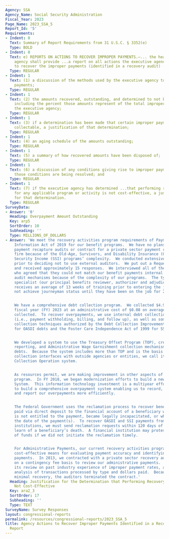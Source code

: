 ```yaml
---
Agency: SSA
Agency_Name: Social Security Administration
Fiscal_Year: 2023
Page_Name: 2023_SSA_5
Report_Id: '5'
Requirements:
- Indent: 0
  Text: Summary of Report Requirements from 31 U.S.C. § 3352(e)
  Type: BOLD
- Indent: 0
  Text: e) REPORTS ON ACTIONS TO RECOVER IMPROPER PAYMENTS.—... the head of the executive
    agency shall provide ...a report on all actions the executive agency is taking
    to recover the improper payments (identified in a recovery audit) ..including—
  Type: REGULAR
- Indent: 1
  Text: (1) a discussion of the methods used by the executive agency to recover improper
    payments;
  Type: REGULAR
- Indent: 1
  Text: (2) the amounts recovered, outstanding, and determined to not be collectable,
    including the percent those amounts represent of the total improper payments of
    the executive agency;
  Type: REGULAR
- Indent: 1
  Text: (3) if a determination has been made that certain improper payments are not
    collectable, a justification of that determination;
  Type: REGULAR
- Indent: 1
  Text: (4) an aging schedule of the amounts outstanding;
  Type: REGULAR
- Indent: 1
  Text: (5) a summary of how recovered amounts have been disposed of;
  Type: REGULAR
- Indent: 1
  Text: (6) a discussion of any conditions giving rise to improper payments and how
    those conditions are being resolved; and
  Type: REGULAR
- Indent: 1
  Text: (7) if the executive agency has determined ...that performing recovery audits
    for any applicable program or activity is not cost-effective, a justification
    for that determination.
  Type: REGULAR
SurveyData:
- Answer: '0'
  Heading: Overpayment Amount Outstanding
  Key: arp5
  SortOrder: 10
  Subheading: ''
  Type: MILLIONS_OF_DOLLARS
- Answer: 'We meet the recovery activities program requirements of Payment Integrity
    Information Act of 2019 for our benefit programs.  We have no plans to conduct
    payment recapture audits or contract for a private sector payment recapture auditing
    firm because of the Old-Age, Survivors, and Disability Insurance (OASDI) and Supplemental
    Security Income (SSI) programs’ complexity.  We conducted extensive market research
    prior to deciding not to use external auditors.  We put out a Request for Information
    and received approximately 15 responses.  We interviewed all of the respondents,
    who agreed that they could not match our benefit payments internal controls and
    audit mechanisms because of the complexity of our programs.  The typical claims
    specialist (our principal benefits reviewer, authorizer and adjudicator position)
    receives an average of 13 weeks of training prior to entering the job and does
    not achieve journeyman status until they have been on the job for 2 years.


    We have a comprehensive debt collection program.  We collected $4.9 billion in
    fiscal year (FY) 2023 at an administrative cost of $0.08 on average per dollar
    collected.  To recover overpayments, we use internal debt collection techniques
    (i.e., payment withholding, billing, and follow up), as well as some external
    collection techniques authorized by the Debt Collection Improvement Act of 1996
    for OASDI debts and the Foster Care Independence Act of 1999 for SSI debts.


    We developed a system to use the Treasury Offset Program (TOP), credit bureau
    reporting, and Administrative Wage Garnishment collection mechanisms for delinquent
    debts.  Because the system includes more than TOP and is the basis for any future
    collection interfaces with outside agencies or entities, we call it the External
    Collection Operation system.


    As resources permit, we are making improvement in other aspects of our debt collection
    program.  In FY 2018, we began modernization efforts to build a new Debt Management
    System.  This information technology investment is a multiyear effort intended
    to build a comprehensive overpayment system enabling us to record, track, collect,
    and report our overpayments more efficiently.


    The Federal Government uses the reclamation process to recover benefit payments
    paid via direct deposit to the financial account of a beneficiary who died and
    is not entitled to the payment, became legally incapacitated, or who died before
    the date of the payment(s).  To recover OASDI and SSI payments from U.S. financial
    institutions, we must send reclamation requests within 120 days of the date we
    learn of a beneficiary’s death.  A financial institution may protest a recovery
    of funds if we did not initiate the reclamation timely.


    For Administrative Payments, our current recovery activities program is a proven
    cost-effective means for evaluating payment accuracy and identifying improper
    payments.  In 2013, we contracted with a private sector recovery auditing firm
    on a contingency fee basis to review our administrative payments.  The firm based
    its review on past industry experience of improper payment rates, and a cost/benefit
    analysis of transactions processed by type and dollars paid.  Because of their
    minimal recovery, the auditors terminated the contract.'
  Heading: Justification for the Determination that Performing Recovery Audits are
    Not Cost-Effective
  Key: ara2_3
  SortOrder: 17
  Subheading: ''
  Type: TEXT
SurveyName: Survey Responses
layout: congressional-reports
permalink: /resources/congressional-reports/2023_SSA_5
title: Agency Actions to Recover Improper Payments Identified in a Recovery Audit
  Report
---
```

